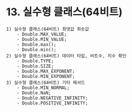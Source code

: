 # 13. 실수형 클래스(64비트)
    1) 실수형 클래스(64비트) 최댓값 최솟값
        - Double.MAX_VALUE;
        - Double.MIN_VALUE;
        - Double.max();
        - Double.min();
    2) 실수형 클래스(64비트) 데이터 타입, 비트수, 지수 확인
        - Double.TYPE;
        - Double.SIZE;
        - Double.MAX_EXPONENT;
        - Double.MIN_EXPONENT;
    3) 실수형 클래스(64비트) 기타 메서드
        - Double.MIN_NORMAL;
        - Double.NaN;
        - Double.NEGATIVE_INFINITY;
        - Double.POSITIVE_INFINITY;